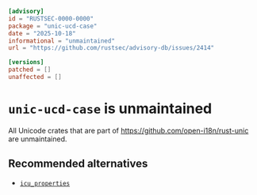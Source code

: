 ```toml
[advisory]
id = "RUSTSEC-0000-0000"
package = "unic-ucd-case"
date = "2025-10-18"
informational = "unmaintained"
url = "https://github.com/rustsec/advisory-db/issues/2414"

[versions]
patched = []
unaffected = []
```

# `unic-ucd-case` is unmaintained

All Unicode crates that are part of https://github.com/open-i18n/rust-unic are unmaintained.

## Recommended alternatives

- [`icu_properties`](https://crates.io/crates/icu_properties)

